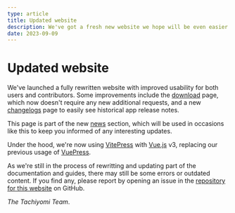 ```yaml
---
type: article
title: Updated website
description: We've got a fresh new website we hope will be even easier to use
date: 2023-09-09
---
```


# Updated website

We've launched a fully rewritten website with improved usability for both users
and contributors. Some improvements include the [download](/download/) page,
which now doesn't require any new additional requests, and a new [changelogs](/changelogs/)
page to easily see historical app release notes.

This page is part of the new [news](/news/) section, which will be used in occasions
like this to keep you informed of any interesting updates.

Under the hood, we're now using [VitePress](https://vitepress.dev/) with
[Vue.js](https://vuejs.org/) v3, replacing our previous usage of
[VuePress](https://vuepress.vuejs.org/).

As we're still in the process of rewritting and updating part of the
documentation and guides, there may still be some errors or outdated content.
If you find any, please report by opening an issue in the [repository for this website](https://github.com/tachiyomiorg/website/issues/new/choose) on GitHub.

*The Tachiyomi Team*.
